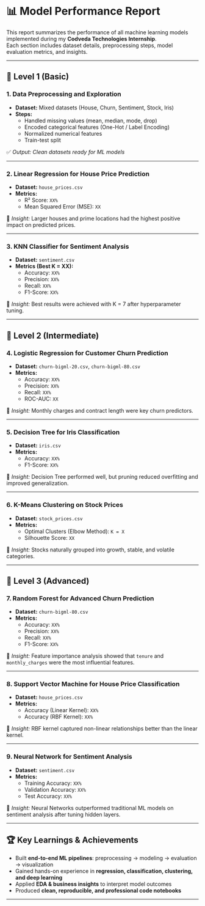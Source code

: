 # 📊 Model Performance Report

This report summarizes the performance of all machine learning models implemented during my **Codveda Technologies Internship**.  
Each section includes dataset details, preprocessing steps, model evaluation metrics, and insights.

---

## 🔹 Level 1 (Basic)

### 1. Data Preprocessing and Exploration
- **Dataset:** Mixed datasets (House, Churn, Sentiment, Stock, Iris)  
- **Steps:**  
  - Handled missing values (mean, median, mode, drop)  
  - Encoded categorical features (One-Hot / Label Encoding)  
  - Normalized numerical features  
  - Train-test split  

✅ *Output: Clean datasets ready for ML models*  

---

### 2. Linear Regression for House Price Prediction
- **Dataset:** `house_prices.csv`  
- **Metrics:**  
  - R² Score: `XX%`  
  - Mean Squared Error (MSE): `XX`  

📌 *Insight:* Larger houses and prime locations had the highest positive impact on predicted prices.  

---

### 3. KNN Classifier for Sentiment Analysis
- **Dataset:** `sentiment.csv`  
- **Metrics (Best K = XX):**  
  - Accuracy: `XX%`  
  - Precision: `XX%`  
  - Recall: `XX%`  
  - F1-Score: `XX%`  

📌 *Insight:* Best results were achieved with K = 7 after hyperparameter tuning.  

---

## 🔹 Level 2 (Intermediate)

### 4. Logistic Regression for Customer Churn Prediction
- **Dataset:** `churn-bigml-20.csv`, `churn-bigml-80.csv`  
- **Metrics:**  
  - Accuracy: `XX%`  
  - Precision: `XX%`  
  - Recall: `XX%`  
  - ROC-AUC: `XX`  

📌 *Insight:* Monthly charges and contract length were key churn predictors.  

---

### 5. Decision Tree for Iris Classification
- **Dataset:** `iris.csv`  
- **Metrics:**  
  - Accuracy: `XX%`  
  - F1-Score: `XX%`  

📌 *Insight:* Decision Tree performed well, but pruning reduced overfitting and improved generalization.  

---

### 6. K-Means Clustering on Stock Prices
- **Dataset:** `stock_prices.csv`  
- **Metrics:**  
  - Optimal Clusters (Elbow Method): `K = X`  
  - Silhouette Score: `XX`  

📌 *Insight:* Stocks naturally grouped into growth, stable, and volatile categories.  

---

## 🔹 Level 3 (Advanced)

### 7. Random Forest for Advanced Churn Prediction
- **Dataset:** `churn-bigml-80.csv`  
- **Metrics:**  
  - Accuracy: `XX%`  
  - Precision: `XX%`  
  - Recall: `XX%`  
  - F1-Score: `XX%`  

📌 *Insight:* Feature importance analysis showed that `tenure` and `monthly_charges` were the most influential features.  

---

### 8. Support Vector Machine for House Price Classification
- **Dataset:** `house_prices.csv`  
- **Metrics:**  
  - Accuracy (Linear Kernel): `XX%`  
  - Accuracy (RBF Kernel): `XX%`  

📌 *Insight:* RBF kernel captured non-linear relationships better than the linear kernel.  

---

### 9. Neural Network for Sentiment Analysis
- **Dataset:** `sentiment.csv`  
- **Metrics:**  
  - Training Accuracy: `XX%`  
  - Validation Accuracy: `XX%`  
  - Test Accuracy: `XX%`  

📌 *Insight:* Neural Networks outperformed traditional ML models on sentiment analysis after tuning hidden layers.  

---

## 🏆 Key Learnings & Achievements
- Built **end-to-end ML pipelines**: preprocessing → modeling → evaluation → visualization  
- Gained hands-on experience in **regression, classification, clustering, and deep learning**  
- Applied **EDA & business insights** to interpret model outcomes  
- Produced **clean, reproducible, and professional code notebooks**  

---
